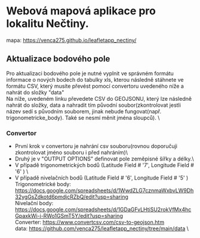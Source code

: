 # Webová mapová aplikace pro lokalitu Nečtiny.

mapa: https://venca275.github.io/leafletapp_nectiny/

## Aktualizace bodového pole
Pro aktualizaci bodového pole je nutné vyplnit ve správném formátu informace o nových bodech do tabulky xls, kterou následně stáhnete ve formátu CSV, který musíte převést pomocí convertoru uvedeného níže a nahrát do složky "data"\
Na níže, uvedeném linku převedete CSV do GEOJSONU, který lze následně nahrát do složky, data a nahradit tím původní soubor(zkontrolovat jestli název sedí s původním souborem, jinak nebude fungovat(např. trigonometricke_body). Také se nesmí měnit jména sloupců). \
 ### Convertor
 - První krok v convertoru je nahrání csv souboru(rovnou doporučuji zkontrolovat jméno souboru i před nahráním)\
 - Druhý je v "OUTPUT OPTIONS" definovat pole zeměpisné šířky a délky.\
 - V případě trigonometrických bodů (Latitude Field # '7', Longitude Field # '6' ) \
 - V případě nivelačních bodů (Latitude Field # '6', Longitude Field # '5' ) \
Trigonometrické body: https://docs.google.com/spreadsheets/d/1WwdZLG7cznmaWxbvLW9Dh32ygGsZdkotd6pmdjcRZbQ/edit?usp=sharing \
Nivelační body: https://docs.google.com/spreadsheets/d/1GDaGFvLHtiSU2rokVfMx4hcGpaxkWi-i-RWo1GSmT5Y/edit?usp=sharing \
Converter: https://www.convertcsv.com/csv-to-geojson.htm \
data: https://github.com/venca275/leafletapp_nectiny/tree/main/data \
